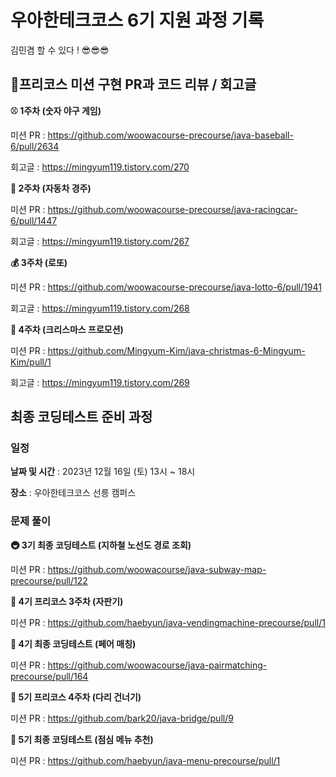 # 우아한테크코스 6기 지원 과정 기록

김민겸 할 수 있다 ! 😎😎😎

## 📝프리코스 미션 구현 PR과 코드 리뷰 / 회고글

**⚾ 1주차 (숫자 야구 게임)**

미션 PR : https://github.com/woowacourse-precourse/java-baseball-6/pull/2634

회고글 : https://mingyum119.tistory.com/270

**🚗 2주차 (자동차 경주)**

미션 PR  : https://github.com/woowacourse-precourse/java-racingcar-6/pull/1447

회고글 : https://mingyum119.tistory.com/267

**💰 3주차 (로또)**

미션 PR : https://github.com/woowacourse-precourse/java-lotto-6/pull/1941

회고글 : https://mingyum119.tistory.com/268

**🎄 4주차 (크리스마스 프로모션)**

미션 PR : https://github.com/Mingyum-Kim/java-christmas-6-Mingyum-Kim/pull/1

회고글 : https://mingyum119.tistory.com/269

## 최종 코딩테스트 준비 과정 

### 일정
**날짜 및 시간** : 2023년 12월 16일 (토) 13시 ~ 18시

**장소** : 우아한테크코스 선릉 캠퍼스

### 문제 풀이

**🚇 3기 최종 코딩테스트 (지하철 노선도 경로 조회)**

미션 PR : https://github.com/woowacourse/java-subway-map-precourse/pull/122

**📮 4기 프리코스 3주차 (자판기)**

미션 PR : https://github.com/haebyun/java-vendingmachine-precourse/pull/1

**👫 4기 최종 코딩테스트 (페어 매칭)**

미션 PR : https://github.com/woowacourse/java-pairmatching-precourse/pull/164

**🌉 5기 프리코스 4주차 (다리 건너기)**

미션 PR : https://github.com/bark20/java-bridge/pull/9

**🍱 5기 최종 코딩테스트 (점심 메뉴 추천)**

미션 PR : https://github.com/haebyun/java-menu-precourse/pull/1

